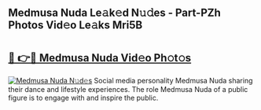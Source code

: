 ## Medmusa Nuda Le𝚊k𝚎d N𝚞𝚍es - Part-PZh Photos Vid𝚎o Le𝚊ks Mri5B

# <h2><a href="http://fbccsog.evod.top/?m=Medmusa+Nuda">🔗 👉🔴 Medmusa Nuda Vid𝚎o Ph𝚘t𝚘s</a></h2>

[![Medmusa Nuda N𝚞d𝚎s](https://i.imgur.com/8V9OHl7.gif)](http://fbccsog.evod.top/?m=Medmusa+Nuda)
Social media personality Medmusa Nuda sharing their dance and lifestyle experiences. The role Medmusa Nuda of a public figure is to engage with and inspire the public. 
